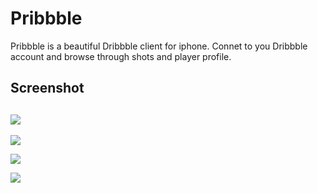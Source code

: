 # Pribbble

Pribbble is a beautiful Dribbble client for iphone. Connet to you Dribbble account and browse through shots and player profile.



## Screenshot

## ![](http://7xs2m0.com1.z0.glb.clouddn.com/screenshot83.PNG)

![](http://7xs2m0.com1.z0.glb.clouddn.com/screenshot84.PNG)

![](http://7xs2m0.com1.z0.glb.clouddn.com/screenshot80.PNG)

![](http://7xs2m0.com1.z0.glb.clouddn.com/screenshot76.PNG)

